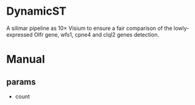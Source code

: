 # DynamicST
A silimar pipeline as 10× Visium to ensure a fair comparison of the lowly-expressed Olfr gene, wfs1, cpne4 and clql2 genes detection. 

# Manual
## params
  * count 
